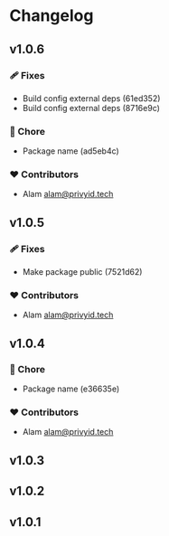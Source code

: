 # Changelog


## v1.0.6


### 🩹 Fixes

  - Build config external deps (61ed352)
  - Build config external deps (8716e9c)

### 🏡 Chore

  - Package name (ad5eb4c)

### ❤️  Contributors

- Alam <alam@privyid.tech>

## v1.0.5


### 🩹 Fixes

  - Make package public (7521d62)

### ❤️  Contributors

- Alam <alam@privyid.tech>

## v1.0.4


### 🏡 Chore

  - Package name (e36635e)

### ❤️  Contributors

- Alam <alam@privyid.tech>

## v1.0.3

## v1.0.2

## v1.0.1

